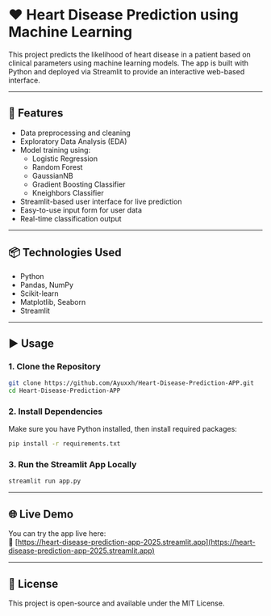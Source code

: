 
# ❤️ Heart Disease Prediction using Machine Learning

This project predicts the likelihood of heart disease in a patient based on clinical parameters using machine learning models. The app is built with Python and deployed via Streamlit to provide an interactive web-based interface.

---

## 🚀 Features

- Data preprocessing and cleaning
- Exploratory Data Analysis (EDA)
- Model training using:
  - Logistic Regression
  - Random Forest
  - GaussianNB
  - Gradient Boosting Classifier
  - Kneighbors Classifier 
- Streamlit-based user interface for live prediction
- Easy-to-use input form for user data
- Real-time classification output

---

## 📦 Technologies Used

- Python
- Pandas, NumPy
- Scikit-learn
- Matplotlib, Seaborn
- Streamlit

---

## ▶️ Usage

### 1. Clone the Repository
```bash
git clone https://github.com/Ayuxxh/Heart-Disease-Prediction-APP.git
cd Heart-Disease-Prediction-APP
```

### 2. Install Dependencies
Make sure you have Python installed, then install required packages:
```bash
pip install -r requirements.txt
```

### 3. Run the Streamlit App Locally
```bash
streamlit run app.py
```

---

## 🌐 Live Demo

You can try the app live here:  
🔗 [https://heart-disease-prediction-app-2025.streamlit.app](https://heart-disease-prediction-app-2025.streamlit.app)

---



## 📜 License

This project is open-source and available under the MIT License.
